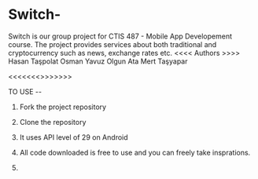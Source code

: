 # Switch-
Switch is our group project for CTIS 487 - Mobile App Developement course. The project provides services about both traditional and cryptocurrency such as news, exchange rates etc.
<<<< Authors >>>>
Hasan Taşpolat
Osman Yavuz Olgun
Ata Mert Taşyapar

 <<<<<<<>>>>>>>
 
 TO USE -- 
 1. Fork the project repository
 2. Clone the repository 
 3. It uses API level of 29 on Android 
 4. All code downloaded is free to use and you can freely take insprations.


2021.
